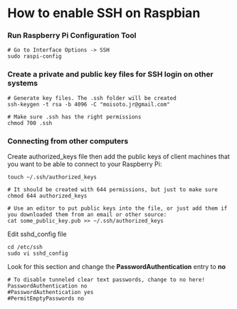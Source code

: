 # How to enable SSH on Raspbian

### Run Raspberry Pi Configuration Tool
```
# Go to Interface Options -> SSH 
sudo raspi-config
```

### Create a private and public key files for SSH login on other systems
```
# Generate key files. The .ssh folder will be created
ssh-keygen -t rsa -b 4096 -C "moisoto.jr@gmail.com"

# Make sure .ssh has the right permissions
chmod 700 .ssh
```

### Connecting from other computers

Create authorized_keys file then add the public keys of client machines that you want to be able to connect to your Raspberry Pi:

```
touch ~/.ssh/authorized_keys

# It should be created with 644 permissions, but just to make sure
chmod 644 authorized_keys

# Use an editor to put public keys into the file, or just add them if you downloaded them from an email or other source:
cat some_public_key.pub >> ~/.ssh/authorized_keys
```

Edit sshd_config file 

```
cd /etc/ssh
sudo vi sshd_config
```

Look for this section and change the **PasswordAuthentication** entry to **no**
```
# To disable tunneled clear text passwords, change to no here!
PasswordAuthentication no
#PasswordAuthentication yes
#PermitEmptyPasswords no
```
